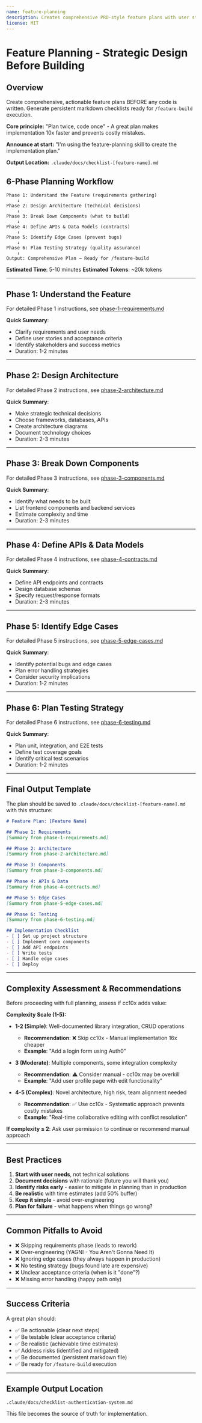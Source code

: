 ```yaml
---
name: feature-planning
description: Creates comprehensive PRD-style feature plans with user stories, architecture decisions, component breakdowns, API contracts, data models, edge cases, testing strategies, complexity assessment, file change manifests, and implementation roadmaps. Use for strategic planning before implementing complex features (4-5 complexity). Provides 5 progressive stages (requirements analysis, architecture design, risk assessment, complexity scoring with recommendations to skip if simple, and file manifest creation). Loaded by requirements-analyst and architect agents during PLANNING workflow. Particularly valuable for novel architectures, high-risk features, or when team alignment documentation needed. For simple features using well-documented libraries, recommend manual implementation instead (faster and more token-efficient).
license: MIT
---
```


# Feature Planning - Strategic Design Before Building

## Overview

Create comprehensive, actionable feature plans BEFORE any code is written. Generate persistent markdown checklists ready for `/feature-build` execution.

**Core principle:** "Plan twice, code once" - A great plan makes implementation 10x faster and prevents costly mistakes.

**Announce at start:** "I'm using the feature-planning skill to create the implementation plan."

**Output Location:** `.claude/docs/checklist-[feature-name].md`

## 6-Phase Planning Workflow

```
Phase 1: Understand the Feature (requirements gathering)
    ↓
Phase 2: Design Architecture (technical decisions)
    ↓
Phase 3: Break Down Components (what to build)
    ↓
Phase 4: Define APIs & Data Models (contracts)
    ↓
Phase 5: Identify Edge Cases (prevent bugs)
    ↓
Phase 6: Plan Testing Strategy (quality assurance)
    ↓
Output: Comprehensive Plan → Ready for /feature-build
```

**Estimated Time**: 5-10 minutes
**Estimated Tokens**: ~20k tokens

---

## Phase 1: Understand the Feature

For detailed Phase 1 instructions, see [phase-1-requirements.md](phase-1-requirements.md)

**Quick Summary**:
- Clarify requirements and user needs
- Define user stories and acceptance criteria
- Identify stakeholders and success metrics
- Duration: 1-2 minutes

---

## Phase 2: Design Architecture

For detailed Phase 2 instructions, see [phase-2-architecture.md](phase-2-architecture.md)

**Quick Summary**:
- Make strategic technical decisions
- Choose frameworks, databases, APIs
- Create architecture diagrams
- Document technology choices
- Duration: 2-3 minutes

---

## Phase 3: Break Down Components

For detailed Phase 3 instructions, see [phase-3-components.md](phase-3-components.md)

**Quick Summary**:
- Identify what needs to be built
- List frontend components and backend services
- Estimate complexity and time
- Duration: 2-3 minutes

---

## Phase 4: Define APIs & Data Models

For detailed Phase 4 instructions, see [phase-4-contracts.md](phase-4-contracts.md)

**Quick Summary**:
- Define API endpoints and contracts
- Design database schemas
- Specify request/response formats
- Duration: 2-3 minutes

---

## Phase 5: Identify Edge Cases

For detailed Phase 5 instructions, see [phase-5-edge-cases.md](phase-5-edge-cases.md)

**Quick Summary**:
- Identify potential bugs and edge cases
- Plan error handling strategies
- Consider security implications
- Duration: 1-2 minutes

---

## Phase 6: Plan Testing Strategy

For detailed Phase 6 instructions, see [phase-6-testing.md](phase-6-testing.md)

**Quick Summary**:
- Plan unit, integration, and E2E tests
- Define test coverage goals
- Identify critical test scenarios
- Duration: 1-2 minutes

---

## Final Output Template

The plan should be saved to `.claude/docs/checklist-[feature-name].md` with this structure:

```markdown
# Feature Plan: [Feature Name]

## Phase 1: Requirements
[Summary from phase-1-requirements.md]

## Phase 2: Architecture
[Summary from phase-2-architecture.md]

## Phase 3: Components
[Summary from phase-3-components.md]

## Phase 4: APIs & Data
[Summary from phase-4-contracts.md]

## Phase 5: Edge Cases
[Summary from phase-5-edge-cases.md]

## Phase 6: Testing
[Summary from phase-6-testing.md]

## Implementation Checklist
- [ ] Set up project structure
- [ ] Implement core components
- [ ] Add API endpoints
- [ ] Write tests
- [ ] Handle edge cases
- [ ] Deploy
```

---

## Complexity Assessment & Recommendations

Before proceeding with full planning, assess if cc10x adds value:

**Complexity Scale (1-5):**
- **1-2 (Simple)**: Well-documented library integration, CRUD operations
  - **Recommendation**: ❌ Skip cc10x - Manual implementation 16x cheaper
  - **Example**: "Add a login form using Auth0"

- **3 (Moderate)**: Multiple components, some integration complexity
  - **Recommendation**: ⚠️ Consider manual - cc10x may be overkill
  - **Example**: "Add user profile page with edit functionality"

- **4-5 (Complex)**: Novel architecture, high risk, team alignment needed
  - **Recommendation**: ✅ Use cc10x - Systematic approach prevents costly mistakes
  - **Example**: "Real-time collaborative editing with conflict resolution"

**If complexity ≤ 2**: Ask user permission to continue or recommend manual approach

---

## Best Practices

1. **Start with user needs**, not technical solutions
2. **Document decisions** with rationale (future you will thank you)
3. **Identify risks early** - easier to mitigate in planning than in production
4. **Be realistic** with time estimates (add 50% buffer)
5. **Keep it simple** - avoid over-engineering
6. **Plan for failure** - what happens when things go wrong?

---

## Common Pitfalls to Avoid

- ❌ Skipping requirements phase (leads to rework)
- ❌ Over-engineering (YAGNI - You Aren't Gonna Need It)
- ❌ Ignoring edge cases (they always happen in production)
- ❌ No testing strategy (bugs found late are expensive)
- ❌ Unclear acceptance criteria (when is it "done"?)
- ❌ Missing error handling (happy path only)

---

## Success Criteria

A great plan should:
- ✅ Be actionable (clear next steps)
- ✅ Be testable (clear acceptance criteria)
- ✅ Be realistic (achievable time estimates)
- ✅ Address risks (identified and mitigated)
- ✅ Be documented (persistent markdown file)
- ✅ Be ready for `/feature-build` execution

---

## Example Output Location

`.claude/docs/checklist-authentication-system.md`

This file becomes the source of truth for implementation.
